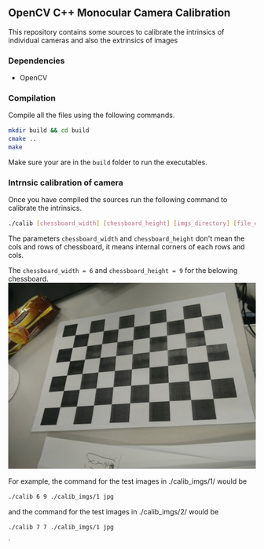 ## OpenCV C++ Monocular Camera Calibration

This repository contains some sources to calibrate the intrinsics of individual cameras and also the extrinsics of images

### Dependencies

- OpenCV

### Compilation

Compile all the files using the following commands.

```bash
mkdir build && cd build
cmake ..
make
```
Make sure your are in the `build` folder to run the executables.


### Intrnsic calibration of camera

Once you have compiled the sources run the following command to calibrate the intrinsics.


```bash
./calib [chessboard_width] [chessboard_height] [imgs_directory] [file_extension]
```

The parameters `chessboard_width` and `chessboard_height` don't mean the cols and rows of chessboard, it means internal corners of each rows and cols.

The `chessboard_width = 6` and `chessboard_height = 9` for the belowing chessboard.
![Image text](./calib_imgs/1/1.jpg)



For example, the command for the test images in ./calib_imgs/1/ would be
```bash
./calib 6 9 ./calib_imgs/1 jpg
```
and the command for the test images in ./calib_imgs/2/ would be

```bash
./calib 7 7 ./calib_imgs/1 jpg
```




`
